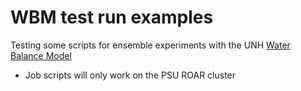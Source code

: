 # WBM test run examples
Testing some scripts for ensemble experiments with the UNH [Water Balance Model](https://github.com/wsag/WBM)

- Job scripts will only work on the PSU ROAR cluster
